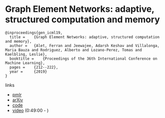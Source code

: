 # Graph Element Networks: adaptive, structured computation and memory

```
@inproceedings{gen_icml19,
  title = 	 {Graph Element Networks: adaptive, structured computation and memory},
  author = 	 {Alet, Ferran and Jeewajee, Adarsh Keshav and Villalonga, Maria Bauza and Rodriguez, Alberto and Lozano-Perez, Tomas and Kaelbling, Leslie},
  booktitle = 	 {Proceedings of the 36th International Conference on Machine Learning},
  pages = 	 {212--222},
  year = 	 {2019}
}
```

links
- [pmlr](http://proceedings.mlr.press/v97/alet19a.html)
- [arXiv](https://arxiv.org/abs/1904.09019)
- [code](https://github.com/FerranAlet/graph_element_networks)
- [video](https://www.facebook.com/icml.imls/videos/552835701913736/) (0:49:00 - )
